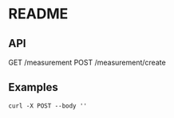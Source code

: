 # README

## API

GET /measurement
POST /measurement/create

## Examples  

`curl -X POST --body ''`
